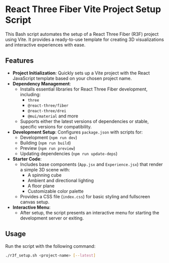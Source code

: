 # React Three Fiber Vite Project Setup Script

This Bash script automates the setup of a React Three Fiber (R3F) project using Vite. It provides a ready-to-use template for creating 3D visualizations and interactive experiences with ease.

## Features

- **Project Initialization**: Quickly sets up a Vite project with the React JavaScript template based on your chosen project name.
- **Dependency Management**:
  - Installs essential libraries for React Three Fiber development, including:
    - `three`
    - `@react-three/fiber`
    - `@react-three/drei`
    - `@mui/material` and more
  - Supports either the latest versions of dependencies or stable, specific versions for compatibility.
- **Development Setup**: Configures `package.json` with scripts for:
  - Development (`npm run dev`)
  - Building (`npm run build`)
  - Preview (`npm run preview`)
  - Updating dependencies (`npm run update-deps`)
- **Starter Code**:
  - Includes base components (`App.jsx` and `Experience.jsx`) that render a simple 3D scene with:
    - A spinning cube
    - Ambient and directional lighting
    - A floor plane
    - Customizable color palette
  - Provides a CSS file (`index.css`) for basic styling and fullscreen canvas setup.
- **Interactive Menu**: 
  - After setup, the script presents an interactive menu for starting the development server or exiting.

## Usage

Run the script with the following command:

```bash
./r3f_setup.sh <project-name> [--latest]
